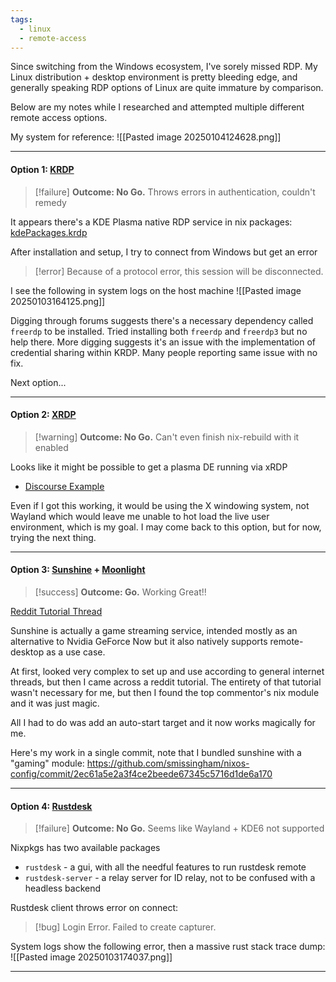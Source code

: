 ```yaml
---
tags:
  - linux
  - remote-access
---
```

Since switching from the Windows ecosystem, I've sorely missed RDP.
My Linux distribution + desktop environment is pretty bleeding edge, and generally speaking RDP options of Linux are quite immature by comparison.

Below are my notes while I researched and attempted multiple different remote access options.

My system for reference:
![[Pasted image 20250104124628.png]]



___
#### Option 1: [KRDP](https://invent.kde.org/plasma/krdp)
> [!failure] **Outcome: No Go.** Throws errors in authentication, couldn't remedy

It appears there's a KDE Plasma native RDP service in nix packages: [kdePackages.krdp](https://search.nixos.org/packages?channel=24.11&type=packages&query=kdePackages.krdp)

After installation and setup, I try to connect from Windows but get an error
> [!error] Because of a protocol error, this session will be disconnected.

I see the following in system logs on the host machine
![[Pasted image 20250103164125.png]]

Digging through forums suggests there's a necessary dependency called `freerdp` to be installed. Tried installing both `freerdp` and `freerdp3` but no help there.
More digging suggests it's an issue with the implementation of credential sharing within KRDP. Many people reporting same issue with no fix. 

Next option...

___
#### Option 2: [XRDP](https://nixos.wiki/wiki/Remote_Desktop#RDP)
> [!warning] **Outcome: No Go.** Can't even finish nix-rebuild with it enabled

Looks like it might be possible to get a plasma DE running via xRDP
- [Discourse Example](https://discourse.nixos.org/t/how-to-configure-services-xrdp-defaultwindowmanager-for-remote-desktop/9575)

Even if I got this working, it would be using the X windowing system, not Wayland which would leave me unable to hot load the live user environment, which is my goal. 
I may come back to this option, but for now, trying the next thing.

___
#### Option 3: [Sunshine](https://github.com/LizardByte/Sunshine) + [Moonlight](https://github.com/moonlight-stream/moonlight-qt)
> [!success] **Outcome: Go.** Working Great!!

[Reddit Tutorial Thread](https://www.reddit.com/r/NixOS/comments/1bq2bx4/beginners_guide_to_sunshine_gamedesktop_streaming/)

Sunshine is actually a game streaming service, intended mostly as an alternative to Nvidia GeForce Now but it also natively supports remote-desktop as a use case.

At first, looked very complex to set up and use according to general internet threads, but then I came across a reddit tutorial. The entirety of that tutorial wasn't necessary for me, but then I found the top commentor's nix module and it was just magic. 

All I had to do was add an auto-start target and it now works magically for me. 

Here's my work in a single commit, note that I bundled sunshine with a "gaming" module: 
https://github.com/smissingham/nixos-config/commit/2ec61a5e2a3f4ce2beede67345c5716d1de6a170

___
#### Option 4: [Rustdesk](https://rustdesk.com/)
> [!failure] **Outcome: No Go.** Seems like Wayland + KDE6 not supported

Nixpkgs has two available packages
- `rustdesk` - a gui, with all the needful features to run rustdesk remote
- `rustdesk-server` - a relay server for ID relay, not to be confused with a headless backend 

Rustdesk client throws error on connect:
> [!bug] Login Error. Failed to create capturer.

System logs show the following error, then a massive rust stack trace dump:
![[Pasted image 20250103174037.png]]
___
